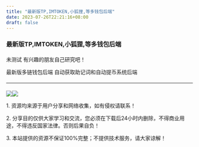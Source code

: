 ```yaml
---
title: "最新版TP,IMTOKEN,小狐狸,等多钱包后端"
date: 2023-07-26T22:21:16+08:00
draft: false
---
```


<h3 style="margin-bottom:20px">最新版TP,IMTOKEN,小狐狸,等多钱包后端</h3><p>未测试 有兴趣的朋友自己研究吧！</p><p>最新版多链钱包后端 自动获取助记词和自动提币系统后端</p><hr style="margin-bottom:20px;margin-top:20px;"><img src="https://stb.nl888.top/uploads/2023/03/30081024982.png" /><img src="https://stb.nl888.top/uploads/2023/03/30081024982.png" /><p>1. 资源均来源于用户分享和网络收集，如有侵权请联系！</p><p>2. 分享目的仅供大家学习和交流，您必须在下载后24小时内删除，不得商业用途，不得违反国家法律。否则后果自负！</p><p>3. 本站提供的资源不保证100%完整；不提供技术服务，请大家谅解！</p>
